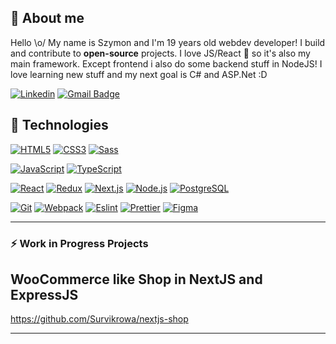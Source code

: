 ## 🙍 About me

Hello \o/ My name is Szymon and I'm 19 years old webdev developer! I build and contribute to **open-source** projects. I love JS/React 💙 so it's also my main framework. Except frontend i also do some backend stuff in NodeJS! I love learning new stuff and my next goal is C# and ASP.Net :D

[![Linkedin](https://img.shields.io/badge/-LinkedIn-blue?style=flat-square&logo=Linkedin&logoColor=white&link=https://www.linkedin.com/in/olaf-sulich/)](https://www.linkedin.com/in/szymon-hrabia-1376b31b4/)
[![Gmail Badge](https://img.shields.io/badge/-Gmail-c14438?style=flat-square&logo=Gmail&logoColor=white&link=mailto:szymonhrabia60@gmail.com)](mailto:szymonhrabia60@gmail.com)

## 🔧 Technologies

[![HTML5](https://img.shields.io/badge/-HTML5-E34F26?style=flat-square&logo=html5&logoColor=white&link=https://github.com/Survikrowa/)](https://github.com/Survikrowa/)
[![CSS3](https://img.shields.io/badge/-CSS3-1572B6?style=flat-square&logo=css3&link=https://github.com/Survikrowa/)](https://github.com/Survikrowa/)
[![Sass](https://img.shields.io/badge/-Sass-black?style=flat-square&logo=Sass&logoColor=pink)](https://github.com/Survikrowa/)

[![JavaScript](https://img.shields.io/badge/-JavaScript-black?style=flat-square&logo=javascript&link=https://github.com/Survikrowa/)](https://github.com/Survikrowa/)
[![TypeScript](https://img.shields.io/badge/-TypeScript-007ACC?style=flat-square&logo=typescript&link=https://github.com/Survikrowa/)](https://github.com/Survikrowa/)

[![React](https://img.shields.io/badge/-React-black?style=flat-square&logo=react)](https://github.com/Survikrowa/)
[![Redux](https://img.shields.io/badge/-Redux-black?style=flat-square&logo=Redux&logoColor=pink)](https://github.com/Survikrowa/)
[![Next.js](https://img.shields.io/badge/-Next.js-black?style=flat-square&logo=Next.js&logoColor=white)](https://github.com/Survikrowa/)
[![Node.js](https://img.shields.io/badge/-Node.js-green?style=flat-square&logo=Node.js)](https://github.com/Survikrowa/)
[![PostgreSQL](https://img.shields.io/badge/-PostgreSQL-blue?style=flat-square&logo=PostgreSQL)](https://github.com/Survikrowa/)

[![Git](https://img.shields.io/badge/-Git-black?style=flat-square&logo=git&link=https://github.com/olafsulich/)](https://github.com/Survikrowa/)
[![Webpack](https://img.shields.io/badge/-Webpack-blue?style=flat-square&logo=Webpack&logoColor=white)](https://github.com/Survikrowa/)
[![Eslint](https://img.shields.io/badge/-Eslint-purple?style=flat-square&logo=Eslint&logoColor=white)](https://github.com/Survikrowa/)
[![Prettier](https://img.shields.io/badge/-Prettier-black?style=flat-square&logo=Prettier&logoColor=white)](https://github.com/Survikrowa/)
[![Figma](https://img.shields.io/badge/-Figma-gray?style=flat-square&logo=Figma)](https://github.com/Survikrowa/)

---

### :zap: Work in Progress Projects

<!--START_SECTION:activity-->
## WooCommerce like Shop in NextJS and ExpressJS

https://github.com/Survikrowa/nextjs-shop
<!--END_SECTION:activity-->

---
